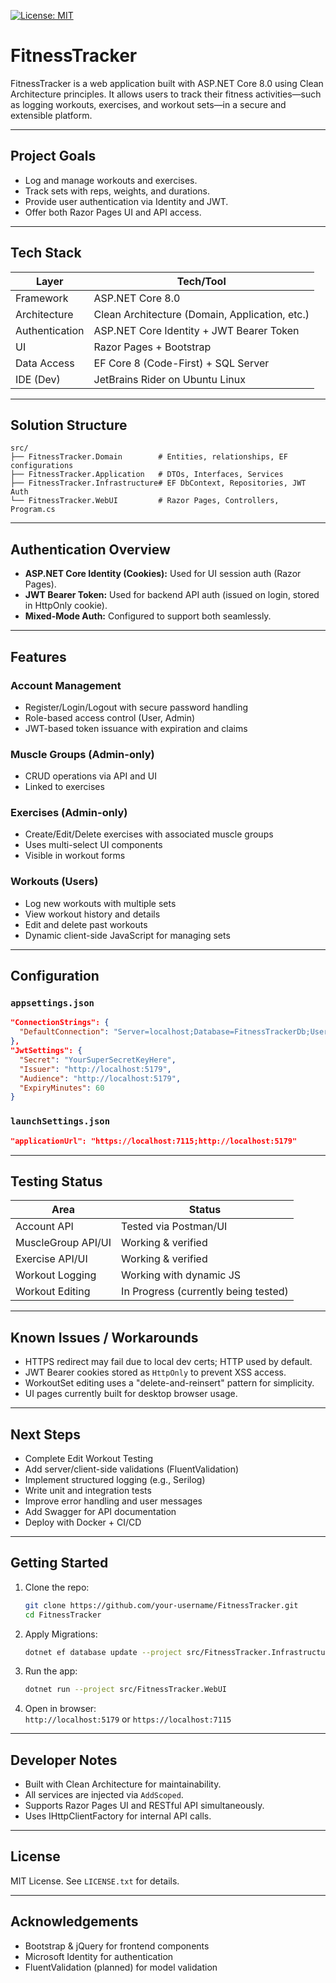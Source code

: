 [![License: MIT](https://img.shields.io/badge/License-MIT-yellow.svg)](LICENSE)

# FitnessTracker

FitnessTracker is a web application built with ASP.NET Core 8.0 using Clean Architecture principles. It allows users to track their fitness activities—such as logging workouts, exercises, and workout sets—in a secure and extensible platform.

---

## Project Goals

- Log and manage workouts and exercises.
- Track sets with reps, weights, and durations.
- Provide user authentication via Identity and JWT.
- Offer both Razor Pages UI and API access.

---

## Tech Stack

| Layer              | Tech/Tool                                           |
|-------------------|-----------------------------------------------------|
| Framework          | ASP.NET Core 8.0                                    |
| Architecture       | Clean Architecture (Domain, Application, etc.)     |
| Authentication     | ASP.NET Core Identity + JWT Bearer Token           |
| UI                 | Razor Pages + Bootstrap                             |
| Data Access        | EF Core 8 (Code-First) + SQL Server                 |
| IDE (Dev)          | JetBrains Rider on Ubuntu Linux                     |

---

## Solution Structure

```
src/
├── FitnessTracker.Domain        # Entities, relationships, EF configurations
├── FitnessTracker.Application   # DTOs, Interfaces, Services
├── FitnessTracker.Infrastructure# EF DbContext, Repositories, JWT Auth
└── FitnessTracker.WebUI         # Razor Pages, Controllers, Program.cs
```

---

## Authentication Overview

- **ASP.NET Core Identity (Cookies):** Used for UI session auth (Razor Pages).
- **JWT Bearer Token:** Used for backend API auth (issued on login, stored in HttpOnly cookie).
- **Mixed-Mode Auth:** Configured to support both seamlessly.

---

## Features

### Account Management
- Register/Login/Logout with secure password handling
- Role-based access control (User, Admin)
- JWT-based token issuance with expiration and claims

### Muscle Groups (Admin-only)
- CRUD operations via API and UI
- Linked to exercises

### Exercises (Admin-only)
- Create/Edit/Delete exercises with associated muscle groups
- Uses multi-select UI components
- Visible in workout forms

### Workouts (Users)
- Log new workouts with multiple sets
- View workout history and details
- Edit and delete past workouts
- Dynamic client-side JavaScript for managing sets

---

## Configuration

### `appsettings.json`

```json
"ConnectionStrings": {
  "DefaultConnection": "Server=localhost;Database=FitnessTrackerDb;User Id=sa;Password=YourPasswordHere;"
},
"JwtSettings": {
  "Secret": "YourSuperSecretKeyHere",
  "Issuer": "http://localhost:5179",
  "Audience": "http://localhost:5179",
  "ExpiryMinutes": 60
}
```

### `launchSettings.json`
```json
"applicationUrl": "https://localhost:7115;http://localhost:5179"
```

---

## Testing Status

| Area                  | Status   |
|-----------------------|----------|
| Account API           | Tested via Postman/UI |
| MuscleGroup API/UI    | Working & verified    |
| Exercise API/UI       | Working & verified    |
| Workout Logging       | Working with dynamic JS |
| Workout Editing       | In Progress (currently being tested) |

---

## Known Issues / Workarounds

- HTTPS redirect may fail due to local dev certs; HTTP used by default.
- JWT Bearer cookies stored as `HttpOnly` to prevent XSS access.
- WorkoutSet editing uses a "delete-and-reinsert" pattern for simplicity.
- UI pages currently built for desktop browser usage.

---

## Next Steps

- Complete Edit Workout Testing
- Add server/client-side validations (FluentValidation)
- Implement structured logging (e.g., Serilog)
- Write unit and integration tests
- Improve error handling and user messages
- Add Swagger for API documentation
- Deploy with Docker + CI/CD

---

## Getting Started

1. Clone the repo:
   ```bash
   git clone https://github.com/your-username/FitnessTracker.git
   cd FitnessTracker
   ```

2. Apply Migrations:
   ```bash
   dotnet ef database update --project src/FitnessTracker.Infrastructure
   ```

3. Run the app:
   ```bash
   dotnet run --project src/FitnessTracker.WebUI
   ```

4. Open in browser:  
   `http://localhost:5179` or `https://localhost:7115`

---

## Developer Notes

- Built with Clean Architecture for maintainability.
- All services are injected via `AddScoped`.
- Supports Razor Pages UI and RESTful API simultaneously.
- Uses IHttpClientFactory for internal API calls.

---

## License

MIT License. See `LICENSE.txt` for details.

---

## Acknowledgements

- Bootstrap & jQuery for frontend components
- Microsoft Identity for authentication
- FluentValidation (planned) for model validation
